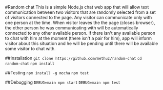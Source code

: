 #Random chat
This is a simple Node.js chat web app that will allow text communication between two visitors that are randomly selected from a set of visitors connected to the page. Any visitor can communicate only with one person at the time. When visitor leaves the the page (closes browser), the other person he was communicating with will be automatically connected to any other available person. If there isn't any available person to chat with him at the moment (there isn't a pair for him), app will inform visitor about this situation and he will be pending until there will be available some visitor to chat with. 

##Installation
`git clone https://github.com/methuz/random-chat`
`cd random-chat`
`npm install `

##Testing
`npm install -g mocha`
`npm test`

##Debugging
`DEBUG=main npm start`
`DEBUG=main npm test`
